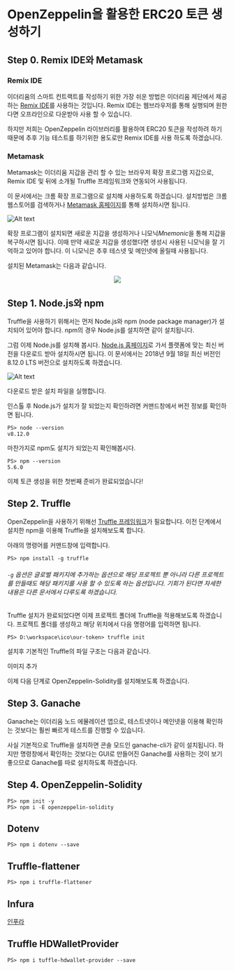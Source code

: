 OpenZeppelin을 활용한 ERC20 토큰 생성하기
=

Step 0. Remix IDE와 Metamask
-
### **Remix IDE**

이더리움의 스마트 컨트랙트를 작성하기 위한 가장 쉬운 방법은 이더리움 제단에서 제공하는 [Remix IDE](https://remix.ehtereum.org/)를 사용하는 것입니다. Remix IDE는 웹브라우저를 통해 실행되며 원한다면 오프라인으로 다운받아 사용 할 수 있습니다.

하지만 저희는 OpenZeppelin 라이브러리를 활용하여 ERC20 토큰을 작성하려 하기 때문에 추후 기능 테스트를 하기위한 용도로만 Remix IDE를 사용 하도록 하겠습니다.

### **Metamask**

Metamask는 이더리움 지갑을 관리 할 수 있는 브라우저 확장 프로그램 지갑으로, Remix IDE 및 뒤에 소개될 Truffle 프레임워크와 연동되어 사용됩니다.

이 문서에서는 크롬 확장 프로그램으로 설치해 사용하도록 하겠습니다. 설치방법은 크롬 웹스토어를 검색하거나 [Metamask 홈페이지](https://metamask.io/)를 통해 설치하시면 됩니다.

![Alt text](./images/metamask-homepage.png "Metamask 홈페이지")

확장 프로그램이 설치되면 새로운 지갑을 생성하거나 니모닉*Mnemonic*을 통해 지갑을 복구하시면 됩니다. 이때 만약 새로운 지갑을 생성했다면 생성시 사용된 니모닉을 잘 기억하고 있어야 합니다. 이 니모닉은 추후 테스넷 및 메인넷에 올릴때 사용됩니다.

설치된 Metamask는 다음과 같습니다.

<p align="center">
    <img src="./images/metamask-installed.png">
</p>

Step 1. Node.js와 npm
-
Truffle을 사용하기 위해서는 먼저 Node.js와 npm (node package manager)가 설치되어 있어야 합니다. npm의 경우 Node.js를 설치하면 같이 설치됩니다.

그럼 이제 Node.js를 설치해 봅시다. [Node.js 홈페이지](https://nodejs.org/)로 가서 플랫폼에 맞는 최신 버전을 다운로드 받아 설치하시면 됩니다. 이 문서에서는 2018년 9월 18일 최신 버전인 8.12.0 LTS 버전으로 설치하도록 하겠습니다.

![Alt text](./images/node-js-windows-download.png "Node.js 다운로드 페이지")

다운로드 받은 설치 파일을 실행합니다.

인스톨 후 Node.js가 설치가 잘 되었는지 확인하려면 커맨드창에서 버전 정보를 확인하면 됩니다.

```
PS> node --version
v8.12.0
```

마찬가지로 npm도 설치가 되었는지 확인해봅시다.

```
PS> npm --version
5.6.0
```

이제 토큰 생성을 위한 첫번째 준비가 완료되었습니다!

Step 2. Truffle
-
OpenZeppelin을 사용하기 위해선 [Truffle 프레임워크](https://truffleframework.com)가 필요합니다. 이전 단계에서 설치한 npm을 이용해 Truffle을 설치해보도록 합니다.

아래의 명령어를 커맨드창에 입력합니다.

```
PS> npm install -g truffle
```

###### ```-g``` 옵션은 글로벌 패키지에 추가하는 옵션으로 해당 프로젝트 뿐 아니라 다른 프로젝트를 만들때도 해당 패키지를 사용 할 수 있도록 하는 옵션입니다. 기회가 된다면 자세한 내용은 다른 문서에서 다루도록 하겠습니다.

Truffle 설치가 완료되었다면 이제 프로젝트 폴더에 Truffle을 적용해보도록 하겠습니다. 프로젝트 폴더를 생성하고 해당 위치에서 다음 명령어를 입력하면 됩니다.

```
PS> D:\workspace\ico\our-token> truffle init
```

설치후 기본적인 Truffle의 파일 구조는 다음과 같습니다.

이미지 추가

이제 다음 단계로 OpenZeppelin-Solidity를 설치해보도록 하겠습니다.

Step 3. Ganache
-
Ganache는 이더리움 노드 에뮬레이션 앱으로, 테스트넷이나 메인넷을 이용해 확인하는 것보다는 훨씬 빠르게 테스트를 진행할 수 있습니다.

사실 기본적으로 Truffle을 설치하면 콘솔 모드인 ganache-cli가 같이 설치됩니다. 하지만 명령창에서 확인하는 것보다는 GUI로 만들어진 Ganache를 사용하는 것이 보기 좋으므로 Ganache를 따로 설치하도록 하겠습니다.

Step 4. OpenZeppelin-Solidity
-
```
PS> npm init -y
PS> npm i -E openzeppelin-solidity
```

Dotenv
-
```
PS> npm i dotenv --save
```

Truffle-flattener
-
```
PS> npm i truffle-flattener
```

Infura
-
[인푸라](https://infura.io)

Truffle HDWalletProvider
-
```
PS> npm i tuffle-hdwallet-provider --save
```